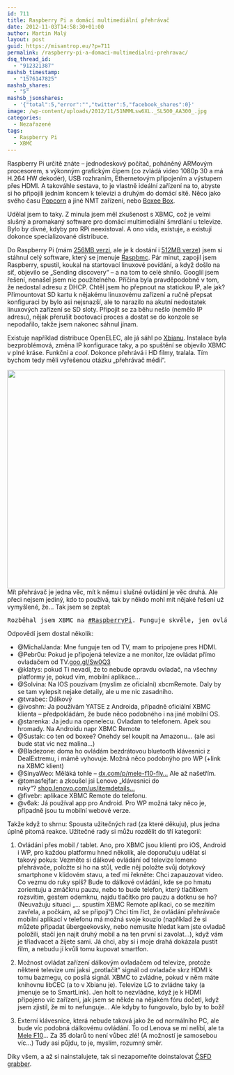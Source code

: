 ```yaml
---
id: 711
title: Raspberry Pi a domácí multimediální přehrávač
date: 2012-11-03T14:58:30+01:00
author: Martin Malý
layout: post
guid: https://misantrop.eu/?p=711
permalink: /raspberry-pi-a-domaci-multimedialni-prehravac/
dsq_thread_id:
  - "912321387"
mashsb_timestamp:
  - "1576147825"
mashsb_shares:
  - "5"
mashsb_jsonshares:
  - '{"total":5,"error":"","twitter":5,"facebook_shares":0}'
image: /wp-content/uploads/2012/11/51NMMLsw6XL._SL500_AA300_.jpg
categories:
  - Nezařazené
tags:
  - Raspberry Pi
  - XBMC
---
```

Raspberry Pi určitě znáte &#8211; jednodeskový počítač, poháněný ARMovým procesorem, s výkonným grafickým čipem (co zvládá video 1080p 30 a má H.264 HW dekodér), USB rozhraním, Ethernetovým připojením a výstupem přes HDMI. A takováhle sestava, to je vlastně ideální zařízení na to, abyste si ho připojili jedním koncem k televizi a druhým do domácí sítě. Něco jako svého času [Popcorn](https://www.amazon.com/gp/product/B005ZSBUC4/ref=as_li_ss_tl?ie=UTF8&camp=1789&creative=390957&creativeASIN=B005ZSBUC4&linkCode=as2&tag=dein-20) a jiné NMT zařízení, nebo [Boxee Box](https://www.amazon.com/gp/product/B0038JE07O/ref=as_li_ss_tl?ie=UTF8&camp=1789&creative=390957&creativeASIN=B0038JE07O&linkCode=as2&tag=dein-20).

<!--more-->

Udělal jsem to taky. Z minula jsem měl zkušenost s XBMC, což je velmi slušný a promakaný software pro domácí multimediální šmrdlání u televize. Bylo by divné, kdyby pro RPi neexistoval. A ono vida, existuje, a existují dokonce specializované distribuce.

Do Raspberry Pi (mám [256MB verzi](https://www.amazon.com/gp/product/B008XVAUPI/ref=as_li_ss_tl?ie=UTF8&camp=1789&creative=390957&creativeASIN=B008XVAUPI&linkCode=as2&tag=dein-20), ale je k dostání i [512MB verze](https://www.amazon.com/gp/product/B009SQQF9C/ref=as_li_ss_tl?ie=UTF8&camp=1789&creative=390957&creativeASIN=B009SQQF9C&linkCode=as2&tag=dein-20)) jsem si stáhnul celý software, který se jmenuje [Raspbmc](https://www.raspbmc.com/). Pár minut, zapojil jsem Raspberry, spustil, koukal na startovací linuxové povídání, a když došlo na síť, objevilo se &#8222;Sending discovery&#8220; &#8211; a na tom to celé shnilo. Googlil jsem řešení, nenašel jsem nic použitelného. Příčina byla pravděpodobně v tom, že nedostal adresu z DHCP. Chtěl jsem ho přepnout na statickou IP, ale jak? Přimountovat SD kartu k nějakému linuxovému zařízení a ručně přepsat konfiguraci by bylo asi nejsnazší, ale to narazilo na akutní nedostatek linuxových zařízení se SD sloty. Připojit se za běhu nešlo (nemělo IP adresu), nějak přerušit bootovací proces a dostat se do konzole se nepodařilo, takže jsem nakonec sáhnul jinam.

Existuje například distribuce OpenELEC, ale já sáhl po [Xbianu](https://xbian.org/). Instalace byla bezproblémová, změna IP konfigurace taky, a po spuštění se objevilo XBMC v plné kráse. Funkční a _cool_. Dokonce přehrává i HD filmy, tralala. Tím bychom tedy měli vyřešenou otázku &#8222;přehrávač médií&#8220;.

<a href="https://misantrop.eu/raspberry-pi-a-domaci-multimedialni-prehravac/7167145172_46b1228dae/" rel="attachment wp-att-713"><img class="aligncenter size-full wp-image-713" title="7167145172_46b1228dae" src="https://misantrop.eu/wp-content/uploads/2012/11/7167145172_46b1228dae.jpg" alt="" width="500" height="500" srcset="https://misantrop.eu/wp-content/uploads/2012/11/7167145172_46b1228dae.jpg 500w, https://misantrop.eu/wp-content/uploads/2012/11/7167145172_46b1228dae-200x200.jpg 200w" sizes="(max-width: 500px) 100vw, 500px" /></a>Mít přehrávač je jedna věc, mít k němu i slušné ovládání je věc druhá. Ale přeci nejsem jediný, kdo to používá, tak by někdo mohl mít nějaké řešení už vymyšlené, že&#8230; Tak jsem se zeptal:

<pre>Rozběhal jsem XBMC na <a title="RaspberryPi" href="https://hootsuite.com/dashboard#">#RaspberryPi</a>. Funguje skvěle, jen ovládání klávesnicí je nepraktické. Doporučíte nějaký ovladač?</pre>

Odpovědí jsem dostal několik:

  * @MichalJanda: Mne funguje ten od TV, mam to pripojene pres HDMI.
  * @Pebr0u: Pokud je připojená televize a ne monitor, lze ovládat přímo ovladačem od TV.<a href="https://t.co/8Al3waUi" target="_blank" rel="nofollow">goo.gl/Sw0Q3</a>
  * @klatys: pokud Ti nevadí, že to nebude opravdu ovladač, na všechny platformy je, pokud vím, mobilní aplikace&#8230;
  * @Solvina: Na IOS pouzivam (myslim ze oficialni) xbcmRemote. Daly by se tam vylepsit nejake detaily, ale u me nic zasadniho.
  * @tvrabec: Dálkový
  * @ivoshm: Ja používám YATSE z Androida, případně oficiální XBMC klienta &#8211; předpokládám, že bude něco podobného i na jiné mobilní OS.
  * @starenka: Ja jedu na openelecu. Ovladam to telefonem. Apek sou hromady. Na Androidu napr XBMC Remote
  * @Sustak: co ten od boxee? Onehdy sel koupit na Amazonu&#8230; (ale asi bude stat vic nez malina&#8230;)
  * @Bladezone: doma ho ovládám bezdrátovou bluetooth klávesnici z DealExtremu, i mámě vyhovuje. Možná něco podobnýho pro WP (+link na XBMC klient)
  * @SinyaWeo: Měláká tohle &#8211; <a href="https://t.co/5fOGJeIJ" target="_blank" rel="nofollow">dx.com/p/mele-f10-fly…</a> Ale až našetřím.
  * @tomasfejfar: a zkoušel jsi Lenovo &#8222;klávesnici do ruky&#8220;? <a href="https://t.co/FnH9VRNS" target="_blank" rel="nofollow">shop.lenovo.com/us/itemdetails…</a>
  * @fivebr: aplikace XBMC Remote do telefonu.
  * @v6ak: Já používal app pro Android. Pro WP možná taky něco je, případně jsou tu mobilní webové verze.

Takže když to shrnu: Spousta užitečných rad (za které děkuju), plus jedna úplně pitomá reakce. Užitečné rady si můžu rozdělit do tří kategorií:

1. Ovládání přes mobil / tablet. Ano, pro XBMC jsou klienti pro iOS, Android i WP, pro každou platformu hned několik, ale doporučuju udělat si takový pokus: Vezměte si dálkové ovládání od televize lomeno přehrávače, položte si ho na stůl, vedle něj položte svůj dotykový smartphone v klidovém stavu, a teď mi řekněte: Chci zapauzovat video. Co vezmu do ruky spíš? Bude to dálkové ovládání, kde se po hmatu zorientuju a zmáčknu pauzu, nebo to bude telefon, který tlačítkem rozsvítím, gestem odemknu, najdu tlačítko pro pauzu a dotknu se ho? (Neuvažuju situaci &#8222;&#8230; spustím XBMC Remote aplikaci, co se mezitím zavřela, a počkám, až se připojí&#8220;) Chci tím říct, že ovládání přehrávače mobilní aplikací v telefonu má možná svoje kouzlo (například že si můžete připadat übergeekovsky, nebo nemusíte hledat kam jste ovladač položili, stačí jen najít druhý mobil a na ten první si zavolat&#8230;), když vám je třiadvacet a žijete sami. Já chci, aby si i moje drahá dokázala pustit film, a nebudu jí kvůli tomu kupovat smartfon.

2. Možnost ovládat zařízení dálkovým ovladačem od televize, protože některé televize umí jaksi &#8222;protlačit&#8220; signál od ovladače skrz HDMI k tomu bazmegu, co posílá signál. XBMC to zvládne, pokud v něm máte knihovnu libCEC (a to v Xbianu je). Televize LG to zvládne taky (a jmenuje se to SmartLink). Jen holt to nezvládne, když je k HDMI připojeno víc zařízení, jak jsem se někde na nějakém fóru dočetl, když jsem zjistil, že mi to nefunguje&#8230; Ale kdyby to fungovalo, bylo by to boží!

3. Externí klávesnice, která nebude taková jako že od normálního PC, ale bude víc podobná dálkovému ovládání. To od Lenova se mi nelíbí, ale ta [Mele F10](https://www.amazon.com/gp/product/B009YPPR8M/ref=as_li_ss_tl?ie=UTF8&camp=1789&creative=390957&creativeASIN=B009YPPR8M&linkCode=as2&tag=dein-20)&#8230; Za 35 dolarů to není vůbec zlé! (A možností je samosebou víc&#8230;) Tudy asi půjdu, to je, myslím, rozumný směr.

Díky všem, a až si nainstalujete, tak si nezapomeňte doinstalovat [ČSFD grabber](https://ldevel.blogspot.cz/2010/02/xbmc-scraper-pro-wwwcsfdcz.html).

<div class="alignleft">
</div>

<div class="alignleft">
</div>

<div class="alignleft">
</div>

<div class="alignleft">
</div>

<div class="alignleft">
</div>

<div class="alignleft">
</div>